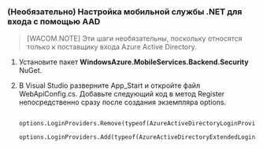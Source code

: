 ﻿### (Необязательно) Настройка мобильной службы .NET для входа с помощью AAD

>[WACOM.NOTE] Эти шаги необязательны, поскольку относятся только к поставщику входа Azure Active Directory.

1. Установите пакет **WindowsAzure.MobileServices.Backend.Security** NuGet.

2. В Visual Studio разверните App_Start и откройте файл WebApiConfig.cs. Добавьте следующий код в метод Register непосредственно сразу после создания экземпляра options.

        options.LoginProviders.Remove(typeof(AzureActiveDirectoryLoginProvider));
        options.LoginProviders.Add(typeof(AzureActiveDirectoryExtendedLoginProvider));

